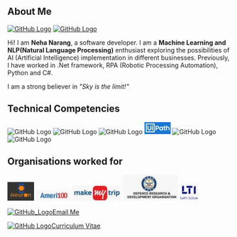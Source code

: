 ## About Me
[![GitHub Logo](linkedin.ico)](https://www.linkedin.com/in/nehanarang83/) [![GitHub Logo](instagram.ico)](https://www.instagram.com/neha.narang83/)

Hi! I am <b> Neha Narang</b>, a software developer. I am a <b>Machine Learning and NLP(Natural Language Processing)</b> enthusiast exploring the possibilities of AI (Artificial Intelligence) implementation in different businesses. Previously, I have worked in .Net framework, RPA (Robotic Processing Automation), Python and C#. 

I am a strong believer in <i> "Sky is the limit!"</i>


## Technical Competencies
![GitHub Logo](AI.ico)  ![GitHub Logo](Python.ico)  ![GitHub Logo](SQL.ico)  ![GitHub Logo](UiPath.JPG)  ![GitHub Logo](DotNet.ico)  ![GitHub Logo](CSharp.ico) 


## Organisations worked for
![GitHub Logo](iNeuron.JPG) ![GitHub Logo](Ameri100.JPG) ![GitHub Logo](MMT1.JPG) ![GitHub Logo](DRDO.JPG) ![GitHub Logo](LTI.JPG)



[![GitHub_Logo](email.ico)Email Me](mailto:nehanarang83@gmail.com)

[![GitHub Logo](CV.ico)Curriculum Vitae](https://github.com/nehnar2021/nehnar2021/blob/main/NehaNarang.pdf)



